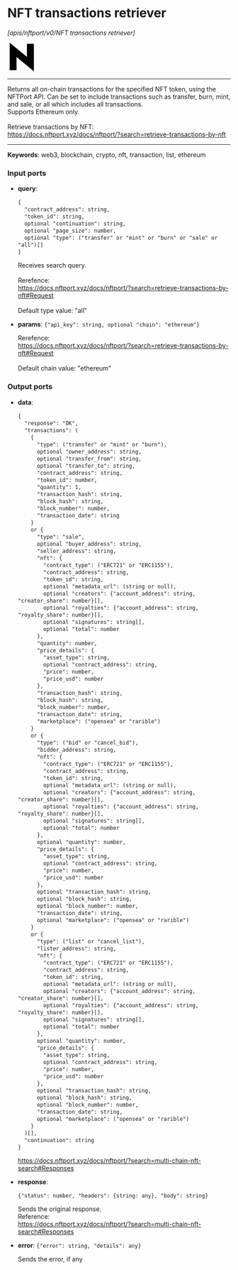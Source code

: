 # NFT transactions retriever

_[apis/nftport/v0/NFT transactions retriever]_

![icon](</assets/icons/352b98b2-6df6-4a21-93e1-a31cf5b9311d.png>)

---

Returns all on-chain transactions for the specified NFT token, using the NFTPort API. Can be set to include transactions such as transfer, burn, mint, and sale, or all which includes all transactions. <br>
Supports Ethereum only.<br>
<br>
Retrieve transactions by NFT:<br>
https://docs.nftport.xyz/docs/nftport/?search=retrieve-transactions-by-nft<br>

---

__Keywords__: web3, blockchain, crypto, nft, transaction, list, ethereum

### Input ports

* __query__: 
    ```
    {
      "contract_address": string,
      "token_id": string,
      optional "continuation": string,
      optional "page_size": number,
      optional "type": ("transfer" or "mint" or "burn" or "sale" or "all")[]
    }
    ```

    Receives search query.<br>
    <br>
    Rerefence:<br>
    https://docs.nftport.xyz/docs/nftport/?search=retrieve-transactions-by-nft#Request<br>
    <br>
    Default type value: "all"<br>


* __params__: ` {"api_key": string, optional "chain": "ethereum"} `

    Rerefence:<br>
    https://docs.nftport.xyz/docs/nftport/?search=retrieve-transactions-by-nft#Request<br>
    <br>
    Default chain value: "ethereum"<br>

### Output ports

* __data__: 
    ```
    {
      "response": "OK",
      "transactions": (
        {
          "type": ("transfer" or "mint" or "burn"),
          optional "owner_address": string,
          optional "transfer_from": string,
          optional "transfer_to": string,
          "contract_address": string,
          "token_id": number,
          "quantity": 1,
          "transaction_hash": string,
          "block_hash": string,
          "block_number": number,
          "transaction_date": string
        }
        or {
          "type": "sale",
          optional "buyer_address": string,
          "seller_address": string,
          "nft": {
            "contract_type": ("ERC721" or "ERC1155"),
            "contract_address": string,
            "token_id": string,
            optional "metadata_url": (string or null),
            optional "creators": {"account_address": string, "creator_share": number}[],
            optional "royalties": {"account_address": string, "royalty_share": number}[],
            optional "signatures": string[],
            optional "total": number
          },
          "quantity": number,
          "price_details": {
            "asset_type": string,
            optional "contract_address": string,
            "price": number,
            "price_usd": number
          },
          "transaction_hash": string,
          "block_hash": string,
          "block_number": number,
          "transaction_date": string,
          "marketplace": ("opensea" or "rarible")
        }
        or {
          "type": ("bid" or "cancel_bid"),
          "bidder_address": string,
          "nft": {
            "contract_type": ("ERC721" or "ERC1155"),
            "contract_address": string,
            "token_id": string,
            optional "metadata_url": (string or null),
            optional "creators": {"account_address": string, "creator_share": number}[],
            optional "royalties": {"account_address": string, "royalty_share": number}[],
            optional "signatures": string[],
            optional "total": number
          },
          optional "quantity": number,
          "price_details": {
            "asset_type": string,
            optional "contract_address": string,
            "price": number,
            "price_usd": number
          },
          optional "transaction_hash": string,
          optional "block_hash": string,
          optional "block_number": number,
          "transaction_date": string,
          optional "marketplace": ("opensea" or "rarible")
        }
        or {
          "type": ("list" or "cancel_list"),
          "lister_address": string,
          "nft": {
            "contract_type": ("ERC721" or "ERC1155"),
            "contract_address": string,
            "token_id": string,
            optional "metadata_url": (string or null),
            optional "creators": {"account_address": string, "creator_share": number}[],
            optional "royalties": {"account_address": string, "royalty_share": number}[],
            optional "signatures": string[],
            optional "total": number
          },
          optional "quantity": number,
          "price_details": {
            "asset_type": string,
            optional "contract_address": string,
            "price": number,
            "price_usd": number
          },
          optional "transaction_hash": string,
          optional "block_hash": string,
          optional "block_number": number,
          "transaction_date": string,
          optional "marketplace": ("opensea" or "rarible")
        }
      )[],
      "continuation": string
    }
    ```

    https://docs.nftport.xyz/docs/nftport/?search=multi-chain-nft-search#Responses<br>


* __response__: 
    ```
    {"status": number, "headers": {string: any}, "body": string}
    ```

    Sends the original response.<br>
    Reference:<br>
    https://docs.nftport.xyz/docs/nftport/?search=multi-chain-nft-search#Responses<br>


* __error__: ` {"error": string, "details": any} `

    Sends the error, if any<br>

